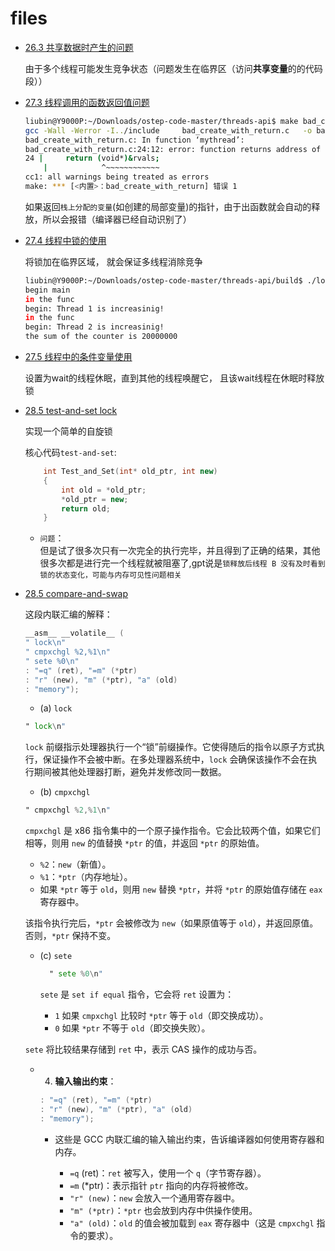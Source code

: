 # files

- [26.3 共享数据时产生的问题](../threads-api/p1_share_data.c)

    由于多个线程可能发生竞争状态（问题发生在临界区（访问**共享变量**的的代码段））

- [27.3 线程调用的函数返回值问题](../threads-api/bad_create_with_return.c)

    ```bash
    liubin@Y9000P:~/Downloads/ostep-code-master/threads-api$ make bad_create_with_return
    gcc -Wall -Werror -I../include     bad_create_with_return.c   -o bad_create_with_return
    bad_create_with_return.c: In function ‘mythread’:
    bad_create_with_return.c:24:12: error: function returns address of local variable [-Werror=return-local-addr]
    24 |     return (void*)&rvals;
        |            ^~~~~~~~~~~~~
    cc1: all warnings being treated as errors
    make: *** [<内置>：bad_create_with_return] 错误 1
    ```

    如果返回`栈上分配的变量`(如创建的局部变量)的指针，由于出函数就会自动的释放，所以会报错（编译器已经自动识别了）

- [27.4 线程中锁的使用](../threads-api/lock1.c)

    将锁加在临界区域， 就会保证多线程消除竞争

    ```bash
    liubin@Y9000P:~/Downloads/ostep-code-master/threads-api/build$ ./lock1
    begin main
    in the func
    begin: Thread 1 is increasinig!
    in the func
    begin: Thread 2 is increasinig!
    the sum of the counter is 20000000
    ```

- [27.5 线程中的条件变量使用](../threads-api/cv1.c)

    设置为wait的线程休眠，直到其他的线程唤醒它， 且该wait线程在休眠时释放锁

- [28.5 test-and-set lock](../threads-locks/test-and-set.c)

    实现一个简单的自旋锁

    核心代码`test-and-set`:

    ```cpp
        int Test_and_Set(int* old_ptr, int new)
        {
            int old = *old_ptr;
            *old_ptr = new;
            return old;
        }
    ```

    - `问题`：</br>
        但是试了很多次只有一次完全的执行完毕，并且得到了正确的结果，其他很多次都是进行完一个线程就被阻塞了,gpt说是`锁释放后线程 B 没有及时看到锁的状态变化，可能与内存可见性问题相关`

- [28.5 compare-and-swap](../threads-locks/compare-and-swap.c)

    这段内联汇编的解释：

    ```c
    __asm__ __volatile__ (
    " lock\n"
    " cmpxchgl %2,%1\n"
    " sete %0\n"
    : "=q" (ret), "=m" (*ptr)
    : "r" (new), "m" (*ptr), "a" (old)
    : "memory");
    ```

    - (a) `lock`
    ```asm
    " lock\n"
    ```
    `lock` 前缀指示处理器执行一个“锁”前缀操作。它使得随后的指令以原子方式执行，保证操作不会被中断。在多处理器系统中，`lock` 会确保该操作不会在执行期间被其他处理器打断，避免并发修改同一数据。

    - (b) `cmpxchgl`
    ```asm
    " cmpxchgl %2,%1\n"
    ```
    `cmpxchgl` 是 x86 指令集中的一个原子操作指令。它会比较两个值，如果它们相等，则用 `new` 的值替换 `*ptr` 的值，并返回 `*ptr` 的原始值。

    - `%2`：`new`（新值）。
    - `%1`：`*ptr`（内存地址）。
    - 如果 `*ptr` 等于 `old`，则用 `new` 替换 `*ptr`，并将 `*ptr` 的原始值存储在 `eax` 寄存器中。

    该指令执行完后，`*ptr` 会被修改为 `new`（如果原值等于 `old`），并返回原值。否则，`*ptr` 保持不变。

    - (c) `sete`
      ```asm
        " sete %0\n"
      ```
        
      `sete` 是 `set if equal` 指令，它会将 `ret` 设置为：
      - `1` 如果 `cmpxchgl` 比较时 `*ptr` 等于 `old`（即交换成功）。
      - `0` 如果 `*ptr` 不等于 `old`（即交换失败）。

    `sete` 将比较结果存储到 `ret` 中，表示 CAS 操作的成功与否。

    - 4. **输入输出约束**：
        ```c
        : "=q" (ret), "=m" (*ptr)
        : "r" (new), "m" (*ptr), "a" (old)
        : "memory");
        ```
      - 这些是 GCC 内联汇编的输入输出约束，告诉编译器如何使用寄存器和内存。

        - `=q` (ret)：`ret` 被写入，使用一个 `q`（字节寄存器）。
        - `=m` (*ptr)：表示指针 `ptr` 指向的内存将被修改。
        - `"r" (new)`：`new` 会放入一个通用寄存器中。
        - `"m" (*ptr)`：`*ptr` 也会放到内存中供操作使用。
        - `"a" (old)`：`old` 的值会被加载到 `eax` 寄存器中（这是 `cmpxchgl` 指令的要求）。     

